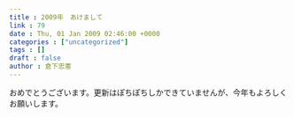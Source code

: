 ```yaml
---
title : 2009年　あけまして
link : 79
date : Thu, 01 Jan 2009 02:46:00 +0000
categories : ["uncategorized"]
tags : []
draft : false
author : 倉下忠憲
---
```


おめでとうございます。更新はぽちぽちしかできていませんが、今年もよろしくお願いします。
